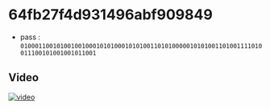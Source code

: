 # 64fb27f4d931496abf909849


* pass : `0100011001010010010001010100010101001101010000010101001101001111010011100101001001011001`

## Video
[![video](https://img.youtube.com/vi/6LuIlvtA9Z4/hqdefault.jpg)](https://youtu.be/6LuIlvtA9Z4)
